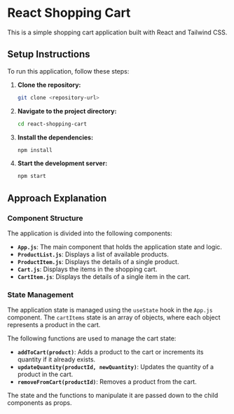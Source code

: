 # React Shopping Cart

This is a simple shopping cart application built with React and Tailwind CSS.

## Setup Instructions

To run this application, follow these steps:

1.  **Clone the repository:**
    ```bash
    git clone <repository-url>
    ```
2.  **Navigate to the project directory:**
    ```bash
    cd react-shopping-cart
    ```
3.  **Install the dependencies:**
    ```bash
    npm install
    ```
4.  **Start the development server:**
    ```bash
    npm start
    ```

## Approach Explanation

### Component Structure

The application is divided into the following components:

-   **`App.js`**: The main component that holds the application state and logic.
-   **`ProductList.js`**: Displays a list of available products.
-   **`ProductItem.js`**: Displays the details of a single product.
-   **`Cart.js`**: Displays the items in the shopping cart.
-   **`CartItem.js`**: Displays the details of a single item in the cart.

### State Management

The application state is managed using the `useState` hook in the `App.js` component. The `cartItems` state is an array of objects, where each object represents a product in the cart.

The following functions are used to manage the cart state:

-   **`addToCart(product)`**: Adds a product to the cart or increments its quantity if it already exists.
-   **`updateQuantity(productId, newQuantity)`**: Updates the quantity of a product in the cart.
-   **`removeFromCart(productId)`**: Removes a product from the cart.

The state and the functions to manipulate it are passed down to the child components as props.